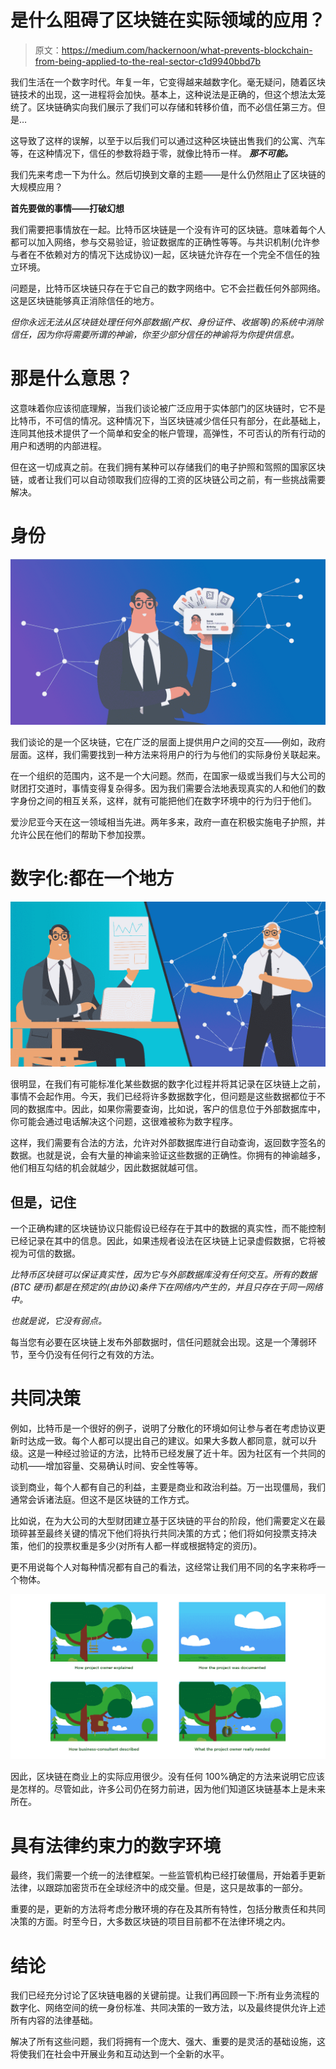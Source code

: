 # 是什么阻碍了区块链在实际领域的应用？

> 原文：<https://medium.com/hackernoon/what-prevents-blockchain-from-being-applied-to-the-real-sector-c1d9940bbd7b>

我们生活在一个数字时代。年复一年，它变得越来越数字化。毫无疑问，随着区块链技术的出现，这一进程将会加快。基本上，这种说法是正确的，但这个想法太笼统了。区块链确实向我们展示了我们可以存储和转移价值，而不必信任第三方。但是…

这导致了这样的误解，以至于以后我们可以通过这种区块链出售我们的公寓、汽车等，在这种情况下，信任的参数将趋于零，就像比特币一样。 ***那不可能。***

我们先来考虑一下为什么。然后切换到文章的主题——是什么仍然阻止了区块链的大规模应用？

**首先要做的事情——打破幻想**

我们需要把事情放在一起。比特币区块链是一个没有许可的区块链。意味着每个人都可以加入网络，参与交易验证，验证数据库的正确性等等。与共识机制(允许参与者在不依赖对方的情况下达成协议)一起，区块链允许存在一个完全不信任的独立环境。

问题是，比特币区块链只存在于它自己的数字网络中。它不会拦截任何外部网络。这是区块链能够真正消除信任的地方。

*但你永远无法从区块链处理任何外部数据(产权、身份证件、收据等)的系统中消除信任，因为你将需要所谓的神谕，你至少部分信任的神谕将为你提供信息。*

# 那是什么意思？

这意味着你应该彻底理解，当我们谈论被广泛应用于实体部门的区块链时，它不是比特币，不可信的情况。这种情况下，当区块链减少信任只有部分，在此基础上，连同其他技术提供了一个简单和安全的帐户管理，高弹性，不可否认的所有行动的用户和透明的内部进程。

但在这一切成真之前。在我们拥有某种可以存储我们的电子护照和驾照的国家区块链，或者让我们可以自动领取我们应得的工资的区块链公司之前，有一些挑战需要解决。

# 身份

![](img/8ff272e480769d6d9feeee6527a67c4f.png)

我们谈论的是一个区块链，它在广泛的层面上提供用户之间的交互——例如，政府层面。这样，我们需要找到一种方法来将用户的行为与他们的实际身份关联起来。

在一个组织的范围内，这不是一个大问题。然而，在国家一级或当我们与大公司的财团打交道时，事情变得复杂得多。因为我们需要合法地表现真实的人和他们的数字身份之间的相互关系，这样，就有可能把他们在数字环境中的行为归于他们。

爱沙尼亚今天在这一领域相当先进。两年多来，政府一直在积极实施电子护照，并允许公民在他们的帮助下参加投票。

# 数字化:都在一个地方

![](img/3ba6c40b32e794c3894676aa16db54ef.png)

很明显，在我们有可能标准化某些数据的数字化过程并将其记录在区块链上之前，事情不会起作用。今天，我们已经将许多数据数字化，但问题是这些数据都位于不同的数据库中。因此，如果你需要查询，比如说，客户的信息位于外部数据库中，你可能会通过电话解决这个问题，这很难被称为数字程序。

这样，我们需要有合法的方法，允许对外部数据库进行自动查询，返回数字签名的数据。也就是说，会有大量的神谕来验证这些数据的正确性。你拥有的神谕越多，他们相互勾结的机会就越少，因此数据就越可信。

## 但是，记住

一个正确构建的区块链协议只能假设已经存在于其中的数据的真实性，而不能控制已经记录在其中的信息。因此，如果违规者设法在区块链上记录虚假数据，它将被视为可信的数据。

*比特币区块链可以保证真实性，因为它与外部数据库没有任何交互。所有的数据(BTC 硬币)都是在预定的(由协议)条件下在网络内产生的，并且只存在于同一网络中。*

*也就是说，它没有弱点。*

每当您有必要在区块链上发布外部数据时，信任问题就会出现。这是一个薄弱环节，至今仍没有任何行之有效的方法。

# 共同决策

例如，比特币是一个很好的例子，说明了分散化的环境如何让参与者在考虑协议更新时达成一致。每个人都可以提出自己的建议。如果大多数人都同意，就可以升级。这是一种经过验证的方法，比特币已经发展了近十年。因为社区有一个共同的动机——增加容量、交易确认时间、安全性等等。

谈到商业，每个人都有自己的利益，主要是商业和政治利益。万一出现僵局，我们通常会诉诸法庭。但这不是区块链的工作方式。

比如说，在为大公司的大型财团建立基于区块链的平台的阶段，他们需要定义在最琐碎甚至最终关键的情况下他们将执行共同决策的方式；他们将如何投票支持决策，他们的投票权重是多少(对所有人都一样或根据特定的资历)。

更不用说每个人对每种情况都有自己的看法，这经常让我们用不同的名字来称呼一个物体。

![](img/705c4f5eb01f23e8dac79eb6016b7c25.png)

因此，区块链在商业上的实际应用很少。没有任何 100%确定的方法来说明它应该是怎样的。尽管如此，许多公司仍在努力前进，因为他们知道区块链基本上是未来所在。

# **具有法律约束力的数字环境**

最终，我们需要一个统一的法律框架。一些监管机构已经打破僵局，开始着手更新法律，以跟踪加密货币在全球经济中的成交量。但是，这只是故事的一部分。

重要的是，更新的方法将考虑分散环境的存在及其所有特性，包括分散责任和共同决策的方面。时至今日，大多数区块链的项目目前都不在法律环境之内。

# 结论

我们已经充分讨论了区块链电器的关键前提。让我们再回顾一下:所有业务流程的数字化、网络空间的统一身份标准、共同决策的一致方法，以及最终提供允许上述所有内容的法律基础。

解决了所有这些问题，我们将拥有一个庞大、强大、重要的是灵活的基础设施，这将使我们在社会中开展业务和互动达到一个全新的水平。